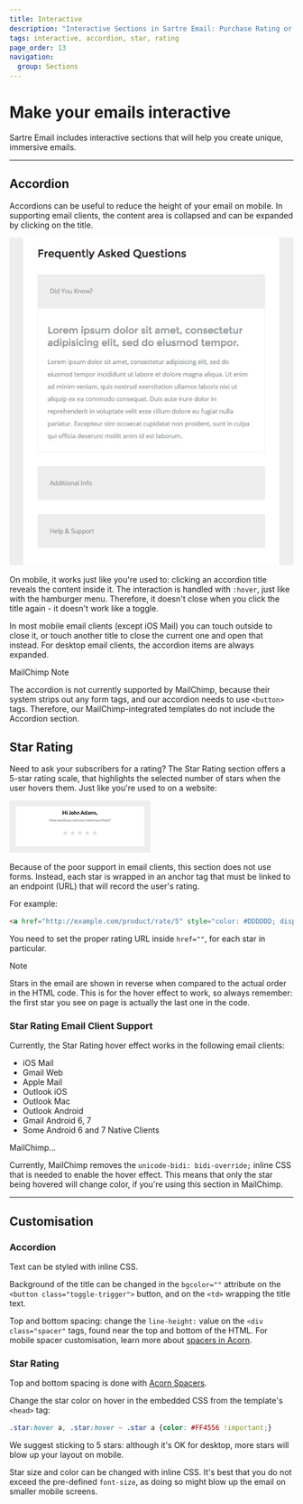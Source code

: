 ```yaml
---
title: Interactive
description: "Interactive Sections in Sartre Email: Purchase Rating or Review, and Accordion"
tags: interactive, accordion, star, rating
page_order: 13
navigation:
  group: Sections
---
```


# Make your emails interactive

Sartre Email includes interactive sections that will help you create unique, immersive emails.

---

## Accordion

Accordions can be useful to reduce the height of your email on mobile. In supporting email clients, the content area is collapsed and can be expanded by clicking on the title.

![Accordion](/img/email/sartre/sections/accordion.jpg)

On mobile, it works just like you're used to: clicking an accordion title reveals the content inside it.
The interaction is handled with `:hover`, just like with the hamburger menu. Therefore, it doesn't close when you click the title again - it doesn't work like a toggle.

In most mobile email clients (except iOS Mail) you can touch outside to close it, or touch another title to close the current one and open that instead. For desktop email clients, the accordion items are always expanded.

<div class="bg-orange-lightest border-l-4 border-orange p-4 mb-4" role="alert" id="accordion-mailchimp">
  <p class="font-sans font-bold m-0 text-md text-orange-dark">MailChimp Note</p>
  <p class="m-0 text-md text-orange-dark">The accordion is not currently supported by MailChimp, because their system strips out any form tags, and our accordion needs to use <code>&lt;button&gt;</code> tags. Therefore, our MailChimp-integrated templates do not include the Accordion section.</p>
</div>

## Star Rating

Need to ask your subscribers for a rating? The Star Rating section offers a 5-star rating scale, that highlights the selected number of stars when the user hovers them. Just like you're used to on a website:

![Star Rating](/img/email/sartre/sections/thumbs/star-rating.gif)

Because of the poor support in email clients, this section does not use forms. Instead, each star is wrapped in an anchor tag that must be linked to an endpoint (URL) that will record the user's rating.

For example:

```html
<a href="http://example.com/product/rate/5" style="color: #DDDDDD; display: block; font-size: 38px; text-decoration: none;">★</a>
```

You need to set the proper rating URL inside `href=""`, for each star in particular.

<div class="bg-blue-lightest border-l-4 border-blue p-4 mb-4" role="alert" id="star-rating-item-order">
  <p class="font-sans font-bold m-0 text-md text-blue-dark">Note</p>
  <p class="m-0 text-md text-blue-dark">Stars in the email are shown in reverse when compared to the actual order in the HTML code. This is for the hover effect to work, so always remember: the first star you see on page is actually the last one in the code.</p>
</div>

### Star Rating Email Client Support

Currently, the Star Rating hover effect works in the following email clients:

- iOS Mail
- Gmail Web
- Apple Mail
- Outlook iOS
- Outlook Mac
- Outlook Android
- Gmail Android 6, 7
- Some Android 6 and 7 Native Clients

<div class="bg-orange-lightest border-l-4 border-orange p-4 mb-4" role="alert" id="mailchimp-star-rating">
  <p class="font-sans font-bold m-0 text-md text-orange-dark">MailChimp...</p>
  <p class="m-0 text-md text-orange-dark">Currently, MailChimp removes the <code>unicode-bidi: bidi-override;</code> inline CSS that is needed to enable the hover effect. This means that only the star being hovered will change color, if you're using this section in MailChimp.</p>
</div>

---

## Customisation

### Accordion

Text can be styled with inline CSS.

Background of the title can be changed in the `bgcolor=""` attribute on the `<button class="toggle-trigger">` button, and on the `<td>` wrapping the title text.

Top and bottom spacing: change the `line-height:` value on the `<div class="spacer"` tags, found near the top and bottom of the HTML. For mobile spacer customisation, learn more about [spacers in Acorn](https://docs.thememountain.com/acorn/utilities/spacing).

### Star Rating

Top and bottom spacing is done with [Acorn Spacers](https://docs.thememountain.com/acorn/utilities/spacing).

Change the star color on hover in the embedded CSS from the template's `<head>` tag:

```css
.star:hover a, .star:hover ~ .star a {color: #FF4556 !important;}
```

We suggest sticking to 5 stars: although it's OK for desktop, more stars will blow up your layout on mobile.

Star size and color can be changed with inline CSS. It's best that you do not exceed the pre-defined `font-size`, as doing so might blow up the email on smaller mobile screens.
